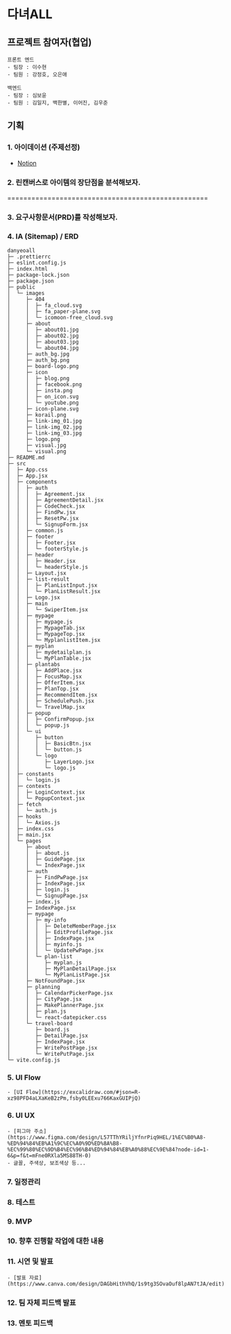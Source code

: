 # 다녀ALL

## 프로젝트 참여자(협업)

```
프론트 엔드
- 팀장 : 이수현
- 팀원 : 강정호, 오은애

백엔드
- 팀장 : 심보윤
- 팀원 : 김일지, 백한별, 이어진, 김우준
```

## 기획

### 1. 아이데이션 (주제선정)

- [Notion](https://buttercup-lyric-4ee.notion.site/1576cf890caa807e865deba39a032df0?v=1576cf890caa8194abf0000c14b5b68b&pvs=4)

### 2. 린캔버스로 아이템의 장단점을 분석해보자.

==================================================

### 3. 요구사항문서(PRD)를 작성해보자.

### 4. IA (Sitemap) / ERD

```
danyeoall
├─ .prettierrc
├─ eslint.config.js
├─ index.html
├─ package-lock.json
├─ package.json
├─ public
│  └─ images
│     ├─ 404
│     │  ├─ fa_cloud.svg
│     │  ├─ fa_paper-plane.svg
│     │  └─ icomoon-free_cloud.svg
│     ├─ about
│     │  ├─ about01.jpg
│     │  ├─ about02.jpg
│     │  ├─ about03.jpg
│     │  └─ about04.jpg
│     ├─ auth_bg.jpg
│     ├─ auth_bg.png
│     ├─ board-logo.png
│     ├─ icon
│     │  ├─ blog.png
│     │  ├─ facebook.png
│     │  ├─ insta.png
│     │  ├─ on_icon.svg
│     │  └─ youtube.png
│     ├─ icon-plane.svg
│     ├─ korail.png
│     ├─ link-img_01.jpg
│     ├─ link-img_02.jpg
│     ├─ link-img_03.jpg
│     ├─ logo.png
│     ├─ visual.jpg
│     └─ visual.png
├─ README.md
├─ src
│  ├─ App.css
│  ├─ App.jsx
│  ├─ components
│  │  ├─ auth
│  │  │  ├─ Agreement.jsx
│  │  │  ├─ AgreementDetail.jsx
│  │  │  ├─ CodeCheck.jsx
│  │  │  ├─ FindPw.jsx
│  │  │  ├─ ResetPw.jsx
│  │  │  └─ SignupForm.jsx
│  │  ├─ common.js
│  │  ├─ footer
│  │  │  ├─ Footer.jsx
│  │  │  └─ footerStyle.js
│  │  ├─ header
│  │  │  ├─ Header.jsx
│  │  │  └─ headerStyle.js
│  │  ├─ Layout.jsx
│  │  ├─ list-result
│  │  │  ├─ PlanListInput.jsx
│  │  │  └─ PlanListResult.jsx
│  │  ├─ Logo.jsx
│  │  ├─ main
│  │  │  └─ SwiperItem.jsx
│  │  ├─ mypage
│  │  │  ├─ mypage.js
│  │  │  ├─ MypageTab.jsx
│  │  │  ├─ MypageTop.jsx
│  │  │  └─ MyplanlistItem.jsx
│  │  ├─ myplan
│  │  │  ├─ mydetailplan.js
│  │  │  └─ MyPlanTable.jsx
│  │  ├─ plantabs
│  │  │  ├─ AddPlace.jsx
│  │  │  ├─ FocusMap.jsx
│  │  │  ├─ OfferItem.jsx
│  │  │  ├─ PlanTop.jsx
│  │  │  ├─ RecommendItem.jsx
│  │  │  ├─ SchedulePush.jsx
│  │  │  └─ TravelMap.jsx
│  │  ├─ popup
│  │  │  ├─ ConfirmPopup.jsx
│  │  │  └─ popup.js
│  │  └─ ui
│  │     ├─ button
│  │     │  ├─ BasicBtn.jsx
│  │     │  └─ button.js
│  │     └─ logo
│  │        ├─ LayerLogo.jsx
│  │        └─ logo.js
│  ├─ constants
│  │  └─ login.js
│  ├─ contexts
│  │  ├─ LoginContext.jsx
│  │  └─ PopupContext.jsx
│  ├─ fetch
│  │  └─ auth.js
│  ├─ hooks
│  │  └─ Axios.js
│  ├─ index.css
│  ├─ main.jsx
│  └─ pages
│     ├─ about
│     │  ├─ about.js
│     │  ├─ GuidePage.jsx
│     │  └─ IndexPage.jsx
│     ├─ auth
│     │  ├─ FindPwPage.jsx
│     │  ├─ IndexPage.jsx
│     │  ├─ login.js
│     │  └─ SignupPage.jsx
│     ├─ index.js
│     ├─ IndexPage.jsx
│     ├─ mypage
│     │  ├─ my-info
│     │  │  ├─ DeleteMemberPage.jsx
│     │  │  ├─ EditProfilePage.jsx
│     │  │  ├─ IndexPage.jsx
│     │  │  ├─ myinfo.js
│     │  │  └─ UpdatePwPage.jsx
│     │  └─ plan-list
│     │     ├─ myplan.js
│     │     ├─ MyPlanDetailPage.jsx
│     │     └─ MyPlanListPage.jsx
│     ├─ NotFoundPage.jsx
│     ├─ planning
│     │  ├─ CalendarPickerPage.jsx
│     │  ├─ CityPage.jsx
│     │  ├─ MakePlannerPage.jsx
│     │  ├─ plan.js
│     │  └─ react-datepicker.css
│     └─ travel-board
│        ├─ board.js
│        ├─ DetailPage.jsx
│        ├─ IndexPage.jsx
│        ├─ WritePostPage.jsx
│        └─ WritePutPage.jsx
└─ vite.config.js

```

### 5. UI Flow

    - [UI Flow](https://excalidraw.com/#json=R-xz98PFD4aLXaKeB2zPm,fsby0LEExu766KaxGUIPjQ)

### 6. UI UX

    - [피그마 주소](https://www.figma.com/design/L57TThYRiljYfnrPiq9HEL/1%EC%B0%A8-%ED%94%84%EB%A1%9C%EC%A0%9D%ED%8A%B8-%EC%99%80%EC%9D%B4%EC%96%B4%ED%94%84%EB%A0%88%EC%9E%84?node-id=1-6&p=f&t=mFne0RXla5MS88TH-0)
    - 글꼴, 주색상, 보조색상 등...

### 7. 일정관리

### 8. 테스트

### 9. MVP

### 10. 향후 진행할 작업에 대한 내용

### 11. 시연 및 발표

    - [발표 자료](https://www.canva.com/design/DAGbHithVhQ/1s9tg3SOvaOuf8lpAN7tJA/edit)

### 12. 팀 자체 피드백 발표

### 13. 멘토 피드백
